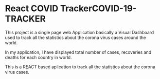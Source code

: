 # React COVID TrackerCOVID-19-TRACKER

This project is a single page web Application basically a Visual Dashboard used to track all the statistics about the corona virus cases around the world. 

In my application, I have displayed total number of cases, recoveries and deaths for each country in world.

This is a REACT based aplication to track all the statistics about the corona virus cases.
